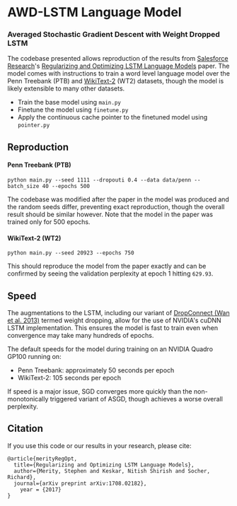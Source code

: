 # AWD-LSTM Language Model

### Averaged Stochastic Gradient Descent with Weight Dropped LSTM

The codebase presented allows reproduction of the results from [Salesforce Research](https://einstein.ai/)'s [Regularizing and Optimizing LSTM Language Models](https://arxiv.org/abs/1708.02182) paper.
The model comes with instructions to train a word level language model over the Penn Treebank (PTB) and [WikiText-2](https://einstein.ai/research/the-wikitext-long-term-dependency-language-modeling-dataset) (WT2) datasets, though the model is likely extensible to many other datasets.

+ Train the base model using `main.py`
+ Finetune the model using `finetune.py`
+ Apply the continuous cache pointer to the finetuned model using `pointer.py`

## Reproduction

#### Penn Treebank (PTB)

`python main.py --seed 1111 --dropouti 0.4 --data data/penn --batch_size 40 --epochs 500`

The codebase was modified after the paper in the model was produced and the random seeds differ, preventing exact reproduction, though the overall result should be similar however.
Note that the model in the paper was trained only for 500 epochs.

#### WikiText-2 (WT2)

`python main.py --seed 20923 --epochs 750`

This should reproduce the model from the paper exactly and can be confirmed by seeing the validation perplexity at epoch 1 hitting `629.93`.

## Speed

The augmentations to the LSTM, including our variant of [DropConnect (Wan et al. 2013)](https://cs.nyu.edu/~wanli/dropc/dropc.pdf) termed weight dropping, allow for the use of NVIDIA's cuDNN LSTM implementation.
This ensures the model is fast to train even when convergence may take many hundreds of epochs.

The default speeds for the model during training on an NVIDIA Quadro GP100 running on:

+ Penn Treebank: approximately 50 seconds per epoch
+ WikiText-2: 105 seconds per epoch

If speed is a major issue, SGD converges more quickly than the non-monotonically triggered variant of ASGD, though achieves a worse overall perplexity.

## Citation

If you use this code or our results in your research, please cite:

```
@article{merityRegOpt,
  title={Regularizing and Optimizing LSTM Language Models},
  author={Merity, Stephen and Keskar, Nitish Shirish and Socher, Richard},
  journal={arXiv preprint arXiv:1708.02182},
	year = {2017}
}
```
